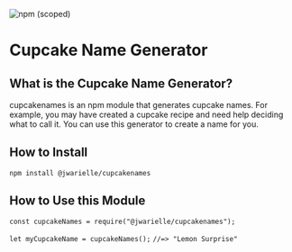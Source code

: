 ![npm (scoped)](https://img.shields.io/npm/v/@jwarielle/cupcakenames)

# Cupcake Name Generator

## What is the Cupcake Name Generator?
cupcakenames is an npm module that generates cupcake names. For example, you may have created a cupcake recipe and need help deciding what to call it. You can use this generator to create a name for you.

## How to Install
`npm install @jwarielle/cupcakenames`

## How to Use this Module
`const cupcakeNames = require("@jwarielle/cupcakenames");`

`let myCupcakeName = cupcakeNames();`
`//=> "Lemon Surprise"`
